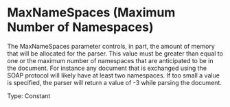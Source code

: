 # MaxNameSpaces (Maximum Number of Namespaces)

The MaxNameSpaces parameter controls, in part, the amount of memory that will be allocated for the parser. This value must be greater than equal to one or the maximum number of namespaces that are anticipated to be in the document. For instance any document that is exchanged using the SOAP protocol will likely have at least two namespaces. If too small a value is specified, the parser will return a value of -3 while parsing the document.

Type: Constant
